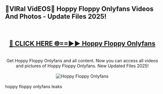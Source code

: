 <h2>🔴VIRal VidEOS🔴 Hoppy Floppy Onlyfans Videos And Photos - Update Files 2025!</h2>
<br>
<div align="center">
<h2><a href="https://virallinks.top/odZfE0" rel="nofollow">🔴 CLICK HERE 🌐==►► Hoppy Floppy Onlyfans</a></h2>
<br>
Get Hoppy Floppy Onlyfans and all content. Now you can access all videos and pictures of Hoppy Floppy Onlyfans. New Updated Files 2025!
<br>
<br>
<a href="https://virallinks.top/odZfE0" rel="nofollow" data-target="animated-image.originalLink"><img src="https://i.imgur.com/dJHk4Zq.gif)" alt="Hoppy Floppy Onlyfans" style="max-width: 100%; display: inline-block;" data-target="animated-image.originalImage"></a>
</div>
<br>
hoppy floppy onlyfans leaks